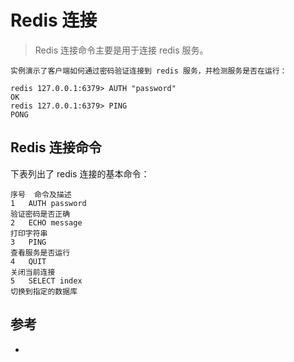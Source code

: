 # Redis 连接

>Redis 连接命令主要是用于连接 redis 服务。



```
实例演示了客户端如何通过密码验证连接到 redis 服务，并检测服务是否在运行：

redis 127.0.0.1:6379> AUTH "password"
OK
redis 127.0.0.1:6379> PING
PONG
```


## Redis 连接命令
下表列出了 redis 连接的基本命令：

```
序号	命令及描述
1	AUTH password 
验证密码是否正确
2	ECHO message 
打印字符串
3	PING 
查看服务是否运行
4	QUIT 
关闭当前连接
5	SELECT index 
切换到指定的数据库
```


## 参考
- 
